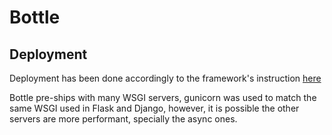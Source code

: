 # Bottle

## Deployment

Deployment has been done accordingly to the framework's instruction [here](https://bottlepy.org/docs/dev/deployment.html)

Bottle pre-ships with many WSGI servers, gunicorn was used to match the same WSGI used in Flask and Django, however, it is possible the other servers are more performant, specially the async ones.

